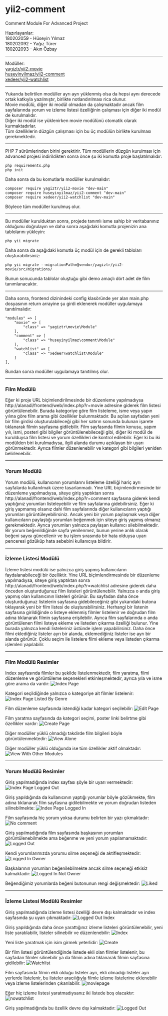 # yii2-comment
Comment Module For Advanced Project  

Hazırlayanlar:  
180202059 - Hüseyin Yılmaz  
180202092 - Yağız Türer  
180202093 - Akın Özbay  

-----------------

Modüller:  
[yagiztr/yii2-movie](https://github.com/yagizturer/yii2-movie)  
[huseyinyilmaz/yii2-comment](https://github.com/Huseyin-Yilmaz-98/yii2-comment)  
[xedeer/yii2-watchlist](https://github.com/akinozbay99/yii2-watchlist)  

-----------------

Yukarıda belirtilen modüller ayrı ayrı yüklenmiş olsa da hepsi aynı derecede ortak katkıyla yazılmıştır, birlikte notlandırılması rica olunur.  
Movie modülü, diğer iki modül olmadan da çalışmaktadır ancak film sayfalarında yorum ve izleme listesi özelliğinin çalışması için diğer iki modül de kurulmalıdır.  
Diğer iki modül ise yüklenirken movie modülünü otomatik olarak kurmaktadırlar.  
Tüm özelliklerin düzgün çalışması için bu üç modülün birlikte kurulması gerekmektedir.  

-----------------

PHP 7 sürümlerinden birini gerektirir. Tüm modüllerin düzgün kurulması için advanced projesi indirildikten sonra önce şu iki komutla proje başlatılmalıdır:


    php requirements.php
    php init


Daha sonra da bu komutlarla modüller kurulmalıdır:


    composer require yagiztr/yii2-movie "dev-main"
    composer require huseyinyilmaz/yii2-comment "dev-main"
    composer require xedeer/yii2-watchlist "dev-main"


Böylece tüm modüller kurulmuş olur.

-----------------

Bu modüller kurulduktan sonra, projede tanımlı isme sahip bir veritabanınız olduğunu doğrulayın ve daha sonra aşağıdaki komutla projenizin ana tablolarını yükleyin:

    php yii migrate

Daha sonra da aşağıdaki komutla üç modül için de gerekli tabloları oluşturabilirsiniz:

    php yii migrate --migrationPath=@vendor/yagiztr/yii2-movie/src/migrations/

Bunun sonucunda tablolar oluştuğu gibi demo amaçlı dört adet de film tanımlanacaktır.

-----------------

Daha sonra, frontend dizinindeki config klasöründe yer alan main.php dosyasının return arrayine şu girdi eklenerek modüller uygulamaya tanıtılmalıdır:  


    "modules" => [
        "movie" => [
            "class" => "yagiztr\movie\Module"
        ],
        "comment" => [
            "class" => "huseyinyilmaz\comment\Module"
        ],
        "watchlist" => [
            "class" => "xedeer\watchlist\Module"
        ]
    ],


Bundan sonra modüller uygulamaya tanıtılmış olur.

-----------------

### Film Modülü
Eğer ki proje URL biçimlendirilmesinde bir düzenleme yapılmadıysa http://alanadi/frontend/web/index.php?r=movie adresine giderek film listesi görüntülenebilir. Burada kategoriye göre film listeleme, isme veya yapın yılına göre film arama gibi özellikler bulunmaktadır. Bu açılan sayfadan yeni bir film girdisi oluşturulabileceği gibi her satırın sonunda bulunan işarete tıklanarak filmin sayfasına gidilebilir. Film sayfasında filmin konusu, yapım yılı, ismi, posteri gibi bilgiler görüntülenebileceği gibi, diğer iki modül de kurulduysa film listesi ve yorum özellikleri de kontrol edilebilir. Eğer ki bu iki modülden biri kurulmadıysa, ilgili alanda durumu açıklayan bir uyarı görünmektedir. Ayrıca filmler düzenlenebilir ve kategori gibi bilgileri yeniden belirlenebilir.

-----------------

### Yorum Modülü
Yorum modülü, kullanıcının yorumlarını listeleme özelliği hariç ayrı sayfalarda kullanılmak üzere tasarlanmadı. Yine URL biçimlendirmesinde bir düzenleme yapılmadıysa, siteye giriş yaptıktan sonra http://alanadi/frontend/web/index.php?r=comment sayfasına giderek kendi yaptığınız yorumları listeleyebilir ve film sayfalarına gidebilirsiniz. Eğer ki giriş yapmamış olsanız dahi film sayfalarında diğer kullanıcıların yaptığı yorumları görüntüleyebilirsiniz. Ancak yeni bir yorum paylaşmak veya diğer kullanıcıların paylaştığı yorumları beğenmek için siteye giriş yapmış olmanız gerekmektedir. Ayrıca yorumları yalnızca paylaşan kullanıcı silebilmektedir. Bir yorum beğenildiğinde sayfa yenilenmez, bunun yerine anlık olarak beğeni sayısı güncellenir ve bu işlem sırasında bir hata olduysa uyarı penceresi gözüküp hata sebebini kullanıcıya bildirir.

-----------------

### İzleme Listesi Modülü
İzleme listesi modülü ise yalnızca giriş yapmış kullanıcıların faydalanabileceği bir özelliktir. Yine URL biçimlendirmesinde bir düzenleme yapılmadıysa, siteye giriş yaptıktan sonra http://alanadi/frontend/web/index.php?r=watchlist adresine giderek daha önceden oluşturduğunuz film listeleri görüntülenebilir. Yalnızca o anda giriş yapmış olan kullanıcının listeleri görünür. Bu sayfadan daha önce oluşturduğunuz listelerin sayfasına gidebileceğiniz gibi yukarıdaki butona tıklayarak yeni bir film listesi de oluşturabilirsiniz. Herhangi bir listenin sayfasına girildiğinde o listeye eklenmiş filmler listelenir ve doğrudan film adına tıklanarak filmin sayfasına erişilebilir. Ayrıca film sayfalarında o anda görüntülenen filmi listeye ekleme ve listeden çıkarma özelliği bulunur. Yine burada yalnızca kendi listeleriniz üstünde işlem yapabilirsiniz. Daha önce filmi eklediğiniz listeler ayrı bir alanda, eklemediğiniz listeler ise ayrı bir alanda görünür. Çoklu seçim ile listelere filmi ekleme veya listeden çıkarma işlemleri yapılabilir.

-----------------

### Film Modülü Resimler


Index sayfasında filmler bu şekilde listelenmektedir, film yaratma, filmi düzenleme ve görüntüleme seçenekleri etkinleşmektedir, ayrıca yıla ve isme göre arama da vardır:
![Index Page](https://github.com/yagizturer/yii2-movie/blob/main/src/images/index.png)



Kategori seçildiğinde yalnızca o kategoriye ait filmler listelenir:
![Index Page Listed By Genre](https://github.com/yagizturer/yii2-movie/blob/main/src/images/indexbygenre.png)



Film düzenleme sayfasında istendiği kadar kategori seçilebilir:
![Edit Page](https://github.com/yagizturer/yii2-movie/blob/main/src/images/update.png)



Film yaratma sayfasında da kategori seçimi, poster linki belirtme gibi özellikler vardır:
![Create Page](https://github.com/yagizturer/yii2-movie/blob/main/src/images/create.png)



Diğer modüller yüklü olmadığı takdirde film bilgileri böyle görüntülenmektedir:
![View Alone](https://github.com/yagizturer/yii2-movie/blob/main/src/images/viewalone.png)



Diğer modüller yüklü olduğunda ise tüm özellikler aktif olmaktadır:
![View With Other Modules](https://github.com/yagizturer/yii2-movie/blob/main/src/images/viewwithothermodules.png)


-----------------

### Yorum Modülü Resimler


Giriş yapılmadığında index sayfası şöyle bir uyarı vermektedir:
![Index Page Logged Out](https://github.com/Huseyin-Yilmaz-98/yii2-comment/blob/main/src/images/indexloggedout.png)



Giriş yapıldığında da kullanıcının yaptığı yorumlar böyle gözükmekte, film adına tıklanarak film sayfasına gidilebilmekte ve yorum doğrudan listeden silinebilmekte:
![Index Page Logged In](https://github.com/Huseyin-Yilmaz-98/yii2-comment/blob/main/src/images/index.png)



Film sayfasında hiç yorum yoksa durumu belirten bir yazı çıkmaktadır:
![No comment](https://github.com/Huseyin-Yilmaz-98/yii2-comment/blob/main/src/images/nocomment.png)



Giriş yapılmadığında film sayfasında başkasının yorumları görüntülenebilmekte ama beğenme ve yeni yorum yapılamamaktadır:
![Logged Out](https://github.com/Huseyin-Yilmaz-98/yii2-comment/blob/main/src/images/loggedout.png)



Kendi yorumlarımızda yorumu silme seçeneği de aktifleşmektedir:
![Logged In Owner](https://github.com/Huseyin-Yilmaz-98/yii2-comment/blob/main/src/images/loggedinowner.png)



Başkalarının yorumları beğenilebilmekte ancak silme seçeneği etkisiz kalmaktadır:
![Logged In Not Owner](https://github.com/Huseyin-Yilmaz-98/yii2-comment/blob/main/src/images/loggedinnotowner.png)



Beğendiğimiz yorumlarda beğeni butonunun rengi değişmektedir:
![Liked](https://github.com/Huseyin-Yilmaz-98/yii2-comment/blob/main/src/images/liked.png)



-----------------

### İzleme Listesi Modülü Resimler


Giriş yapılmadığında izleme listesi özelliği devre dışı kalmaktadır ve index sayfasında şu uyarı çıkmaktadır:
![Logged Out Index](https://github.com/akinozbay99/yii2-watchlist/blob/main/src/images/indexloggedout.png)



Giriş yapıldığında daha önce yarattığınız izleme listeleri görüntülenebilir, yeni liste yaratılabilir, listeler silinebilir ve düzenlenebilir:
![Index](https://github.com/akinozbay99/yii2-watchlist/blob/main/src/images/index.png)



Yeni liste yaratmak için isim girmek yeterlidir:
![Create](https://github.com/akinozbay99/yii2-watchlist/blob/main/src/images/create.png)



Bir film listesi görüntülendiğinde listede ekli olan filmler listelenir, bu sayfadan filmler silinebilir ya da filmin adına tıklanarak filmin sayfasına gidilebilir:
![Watchlist](https://github.com/akinozbay99/yii2-watchlist/blob/main/src/images/watchlist.png)



Film sayfasında filmin ekli olduğu listeler ayrı, ekli olmadığı listeler ayrı yerlerde listelenir, bu listeler aracılığıyla filmle izleme listelerine eklenebilir veya izleme listelerinden çıkarılabilir.
![moviepage](https://github.com/akinozbay99/yii2-watchlist/blob/main/src/images/moviepage.png)



Eğer hiç izleme listesi yaratmadıysanız iki listede boş olacaktır:
![nowatchlist](https://github.com/akinozbay99/yii2-watchlist/blob/main/src/images/nowatchlist.png)



Giriş yapılmadığında bu özellik devre dışı kalmaktadır:
![Logged Out](https://github.com/akinozbay99/yii2-watchlist/blob/main/src/images/loggedout.png)